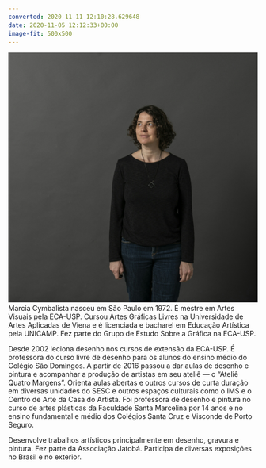 ```yaml
---
converted: 2020-11-11 12:10:28.629648
date: 2020-11-05 12:12:33+00:00
image-fit: 500x500
---
```


![Marcia](retrato-marcia.jpg) Marcia Cymbalista nasceu em São Paulo em 1972. É mestre em Artes Visuais pela ECA-USP. Cursou Artes Gráficas Livres na Universidade de Artes Aplicadas de Viena e é licenciada e bacharel em Educação Artística pela UNICAMP. Fez parte do Grupo de Estudo Sobre a Gráfica na ECA-USP.

Desde 2002 leciona desenho nos cursos de extensão da ECA-USP. É professora do curso livre de desenho para os alunos do ensino médio do Colégio São Domingos. A partir de 2016 passou a dar aulas de desenho e pintura e acompanhar a produção de artistas em seu ateliê — o “Ateliê Quatro Margens”. Orienta aulas abertas e outros cursos de curta duração em diversas unidades do SESC e outros espaços culturais como o IMS e o Centro de Arte da Casa do Artista. Foi professora de desenho e pintura no curso de artes plásticas da Faculdade Santa Marcelina por 14 anos e no ensino fundamental e médio dos Colégios Santa Cruz e Visconde de Porto Seguro.

Desenvolve trabalhos artísticos principalmente em desenho, gravura e pintura. Fez parte da Associação Jatobá. Participa de diversas exposições no Brasil e no exterior.